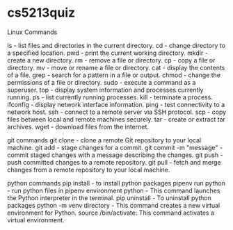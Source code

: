 # cs5213quiz

Linux Commands

ls - list files and directories in the current directory.
cd - change directory to a specified location.
pwd - print the current working directory.
mkdir - create a new directory.
rm - remove a file or directory.
cp - copy a file or directory.
mv - move or rename a file or directory.
cat - display the contents of a file.
grep - search for a pattern in a file or output.
chmod - change the permissions of a file or directory.
sudo - execute a command as a superuser.
top - display system information and processes currently running.
ps - list currently running processes.
kill - terminate a process.
ifconfig - display network interface information.
ping - test connectivity to a network host.
ssh - connect to a remote server via SSH protocol.
scp - copy files between local and remote machines securely.
tar - create or extract tar archives.
wget - download files from the internet.

git commands
git clone - clone a remote Git repository to your local machine.
git add - stage changes for a commit.
git commit -m "message" - commit staged changes with a message describing the changes.
git push - push committed changes to a remote repository.
git pull - fetch and merge changes from a remote repository to your local machine.

python commands
pip install - to install python packages
pipenv run python - run python files in pipenv environment
python - This command launches the Python interpreter in the terminal.
pip uninstall - To uninstall python packages
python -m venv directory - This command creates a new virtual environment for Python.
source <venv>/bin/activate: This command activates a virtual environment. 


